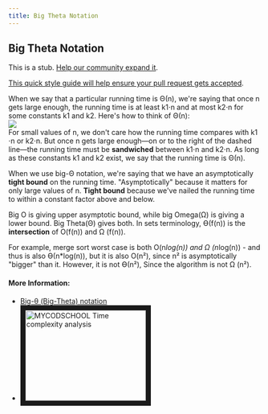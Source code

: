 ```yaml
---
title: Big Theta Notation
---
```

## Big Theta Notation

This is a stub. <a href='https://github.com/freecodecamp/guides/tree/master/src/pages/computer-science/notation/big-theta-notation/index.md' target='_blank' rel='nofollow'>Help our community expand it</a>.

<a href='https://github.com/freecodecamp/guides/blob/master/README.md' target='_blank' rel='nofollow'>This quick style guide will help ensure your pull request gets accepted</a>.

<!-- The article goes here, in GitHub-flavored Markdown. Feel free to add YouTube videos, images, and CodePen/JSBin embeds  -->
When we say that a particular running time is Θ(n), we're saying that once n gets large enough, the running time is at least k​1​​⋅n and at most k​2​​⋅n for some constants k​1  ​​and k​2​​. Here's how to think of Θ(n):  
<img src="https://s3.amazonaws.com/ka-cs-algorithms/theta_n.png" />  
For small values of n, we don't care how the running time compares with k​1​​⋅n or k​2​​⋅n. But once n gets large enough—on or to the right of the dashed line—the running time must be **sandwiched** between k​1​​⋅n and k​2​​⋅n. As long as these constants k​1​​ and k​2​​ exist, we say that the running time is Θ(n).  


When we use big-Θ notation, we're saying that we have an asymptotically **tight bound** on the running time. "Asymptotically" because it matters for only large values of n. **Tight bound** because we've nailed the running time to within a constant factor above and below.  


Big O is giving upper asymptotic bound, while big Omega(Ω) is giving a lower bound. Big Theta(Θ) gives both.
In sets terminology, Ө(f(n)) is the **intersection** of O(f(n)) and Ω (f(n)).  

For example, merge sort worst case is both O(n*log(n)) and Ω (n*log(n)) - and thus is also Ө(n*log(n)), but it is also O(n²), since n² is asymptotically "bigger" than it. However, it is not Ө(n²), Since the algorithm is not Ω (n²).




#### More Information:
<!-- Please add any articles you think might be helpful to read before writing the article -->
- [Big-θ (Big-Theta) notation](https://www.khanacademy.org/computing/computer-science/algorithms/asymptotic-notation/a/big-big-theta-notation)
- <a href="http://www.youtube.com/watch?feature=player_embedded&v=OpebHLAf99Y" target="_blank"><img src="http://img.youtube.com/vi/OpebHLAf99Y/0.jpg" alt="MYCODSCHOOL Time complexity analysis" width="240" height="180" border="10" /></a>


